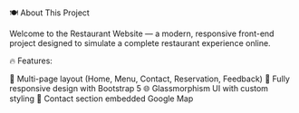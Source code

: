 🍽️ About This Project

Welcome to the Restaurant Website — a modern, responsive front-end project designed to simulate a complete restaurant experience online.

🔥 Features:

🧭 Multi-page layout (Home, Menu, Contact, Reservation, Feedback)
📱 Fully responsive design with Bootstrap 5
🌐 Glassmorphism UI with custom styling
📍 Contact section embedded Google Map
